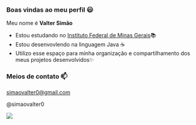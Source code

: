### Boas vindas ao meu perfil 😃

Meu nome é **Valter Simão**

- Estou estudando no [Instituto Federal de Minas Gerais](https://ifmg.edu.br/ourobranco/)📚
- Estou desenvovlendo na linguagem Java ☕
- Utilizo esse espaço para minha organização e compartilhamento dos meus projetos desenvolvidos✨

### Meios de contato 📫
simaovalter0@gmail.com

@simaovalter0

![](https://media.tenor.com/GfSX-u7VGM4AAAAC/coding.gif)
